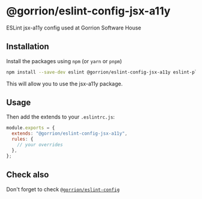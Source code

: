 # @gorrion/eslint-config-jsx-a11y

ESLint jsx-a11y config used at Gorrion Software House

## Installation

Install the packages using `npm` (or `yarn` or `pnpm`)

```bash
npm install --save-dev eslint @gorrion/eslint-config-jsx-a11y eslint-plugin-jsx-a11y
```

This will allow you to use the jsx-a11y package.

## Usage

Then add the extends to your `.eslintrc.js`:

```javascript
module.exports = {
  extends: "@gorrion/eslint-config-jsx-a11y",
  rules: {
    // your overrides
  },
};
```

## Check also

Don't forget to check [`@gorrion/eslint-config`][@gorrion/eslint-config]

<!-- prettier-ignore-start -->
[@gorrion/eslint-config]: https://www.npmjs.com/package/@gorrion/eslint-config
[typescript]: https://github.com/microsoft/TypeScript
[react]: https://github.com/facebook/react
<!-- prettier-ignore-end -->
